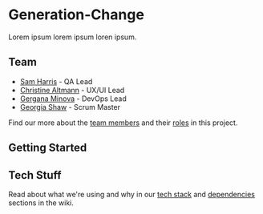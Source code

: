 # Generation-Change

Lorem ipsum lorem ipsum loren ipsum.

## Team

* [Sam Harris](https://github.com/samjam48) - QA Lead
* [Christine Altmann](https://github.com/xIrusux) - UX/UI Lead
* [Gergana Minova](https://github.com/gminova) - DevOps Lead
* [Georgia Shaw](https://github.com/georgiamshaw) - Scrum Master

Find our more about the [team members](https://github.com/fac-17/Generation-Change/wiki/Team) and their [roles](https://github.com/fac-17/Generation-Change/wiki/Team-Roles) in this project.

## Getting Started

## Tech Stuff

Read about what we're using and why in our [tech stack](https://github.com/fac-17/Generation-Change/wiki/Tech-Stack) and [dependencies](https://github.com/fac-17/Generation-Change/wiki/Dependencies) sections in the wiki.



